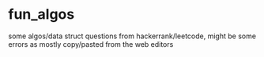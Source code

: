# fun_algos
some algos/data struct questions from hackerrank/leetcode, might be some errors as mostly copy/pasted from the web editors
